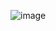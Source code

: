 ![image](https://github.com/Fx2048/COMU_REDES/assets/131219987/6203546a-8aa7-4e7c-a041-1d446e93db4d)
